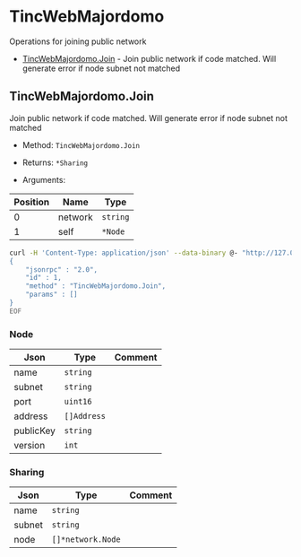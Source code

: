 # TincWebMajordomo

Operations for joining public network


* [TincWebMajordomo.Join](#tincwebmajordomojoin) - Join public network if code matched. Will generate error if node subnet not matched



## TincWebMajordomo.Join

Join public network if code matched. Will generate error if node subnet not matched

* Method: `TincWebMajordomo.Join`
* Returns: `*Sharing`

* Arguments:

| Position | Name | Type |
|----------|------|------|
| 0 | network | `string` |
| 1 | self | `*Node` |

```bash
curl -H 'Content-Type: application/json' --data-binary @- "http://127.0.0.1:8686/api/" <<EOF
{
    "jsonrpc" : "2.0",
    "id" : 1,
    "method" : "TincWebMajordomo.Join",
    "params" : []
}
EOF
```
### Node

| Json | Type | Comment |
|------|------|---------|
| name | `string` |  |
| subnet | `string` |  |
| port | `uint16` |  |
| address | `[]Address` |  |
| publicKey | `string` |  |
| version | `int` |  |
### Sharing

| Json | Type | Comment |
|------|------|---------|
| name | `string` |  |
| subnet | `string` |  |
| node | `[]*network.Node` |  |